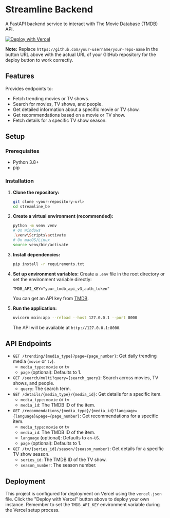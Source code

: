 # Streamline Backend

A FastAPI backend service to interact with The Movie Database (TMDB) API.

[![Deploy with Vercel](https://vercel.com/button)](https://vercel.com/new/clone?repository-url=https%3A%2F%2Fgithub.com%2Fyour-username%2Fyour-repo-name&env=TMDB_API_KEY&envDescription=TMDB%20API%20Key%20needed%20for%20fetching%20data.&envLink=https%3A%2F%2Fdeveloper.themoviedb.org%2Fdocs%2Fgetting-started&project-name=streamline-backend&repository-name=streamline-be&build-command=pip%20install%20-r%20requirements.txt&root-directory=.)

**Note:** Replace `https://github.com/your-username/your-repo-name` in the button URL above with the actual URL of your GitHub repository for the deploy button to work correctly.

## Features

Provides endpoints to:
*   Fetch trending movies or TV shows.
*   Search for movies, TV shows, and people.
*   Get detailed information about a specific movie or TV show.
*   Get recommendations based on a movie or TV show.
*   Fetch details for a specific TV show season.

## Setup

### Prerequisites

*   Python 3.8+
*   pip

### Installation

1.  **Clone the repository:**
    ```bash
    git clone <your-repository-url>
    cd streamline_be
    ```

2.  **Create a virtual environment (recommended):**
    ```bash
    python -m venv venv
    # On Windows
    .\venv\Scripts\activate
    # On macOS/Linux
    source venv/bin/activate
    ```

3.  **Install dependencies:**
    ```bash
    pip install -r requirements.txt
    ```

4.  **Set up environment variables:**
    Create a `.env` file in the root directory or set the environment variable directly:
    ```
    TMDB_API_KEY="your_tmdb_api_v3_auth_token"
    ```
    You can get an API key from [TMDB](https://www.themoviedb.org/settings/api).

5.  **Run the application:**
    ```bash
    uvicorn main:app --reload --host 127.0.0.1 --port 8000
    ```
    The API will be available at `http://127.0.0.1:8000`.

## API Endpoints

*   `GET /trending/{media_type}?page={page_number}`: Get daily trending media (`movie` or `tv`).
    *   `media_type`: `movie` or `tv`
    *   `page` (optional): Defaults to 1.
*   `GET /search/multi?query={search_query}`: Search across movies, TV shows, and people.
    *   `query`: The search term.
*   `GET /details/{media_type}/{media_id}`: Get details for a specific item.
    *   `media_type`: `movie` or `tv`
    *   `media_id`: The TMDB ID of the item.
*   `GET /recommendations/{media_type}/{media_id}?language={language}&page={page_number}`: Get recommendations for a specific item.
    *   `media_type`: `movie` or `tv`
    *   `media_id`: The TMDB ID of the item.
    *   `language` (optional): Defaults to `en-US`.
    *   `page` (optional): Defaults to 1.
*   `GET /tv/{series_id}/season/{season_number}`: Get details for a specific TV show season.
    *   `series_id`: The TMDB ID of the TV show.
    *   `season_number`: The season number.

## Deployment

This project is configured for deployment on Vercel using the `vercel.json` file. Click the "Deploy with Vercel" button above to deploy your own instance. Remember to set the `TMDB_API_KEY` environment variable during the Vercel setup process.
